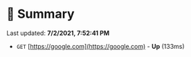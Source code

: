 # 📖 Summary
Last updated: **7/2/2021, 7:52:41 PM**

- `GET` [https://google.com](https://google.com) - **Up** (133ms)
